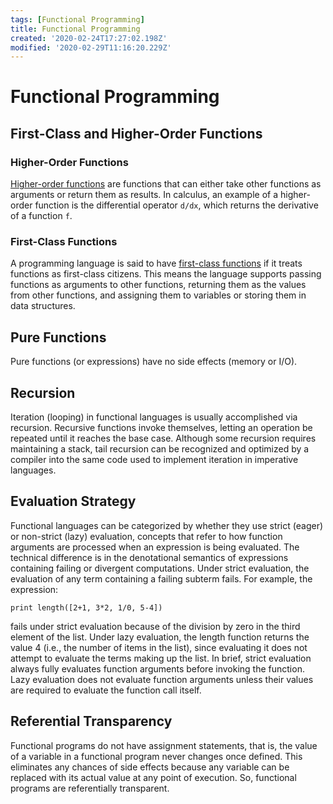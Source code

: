 ```yaml
---
tags: [Functional Programming]
title: Functional Programming
created: '2020-02-24T17:27:02.198Z'
modified: '2020-02-29T11:16:20.229Z'
---
```


# Functional Programming

## First-Class and Higher-Order Functions

### Higher-Order Functions

[Higher-order functions](https://en.wikipedia.org/wiki/Higher-order_function) are functions that can either take other functions as arguments or return them as results. In calculus, an example of a higher-order function is the differential operator `d/dx`, which returns the derivative of a function `f`. 

### First-Class Functions

A programming language is said to have [first-class functions](https://en.wikipedia.org/wiki/Functional_programming#First-class_and_higher-order_functions) if it treats functions as first-class citizens. This means the language supports passing functions as arguments to other functions, returning them as the values from other functions, and assigning them to variables or storing them in data structures.

## Pure Functions

Pure functions (or expressions) have no side effects (memory or I/O).

## Recursion

Iteration (looping) in functional languages is usually accomplished via recursion. Recursive functions invoke themselves, letting an operation be repeated until it reaches the base case. Although some recursion requires maintaining a stack, tail recursion can be recognized and optimized by a compiler into the same code used to implement iteration in imperative languages.

## Evaluation Strategy

Functional languages can be categorized by whether they use strict (eager) or non-strict (lazy) evaluation, concepts that refer to how function arguments are processed when an expression is being evaluated. The technical difference is in the denotational semantics of expressions containing failing or divergent computations. Under strict evaluation, the evaluation of any term containing a failing subterm fails. For example, the expression:

```
print length([2+1, 3*2, 1/0, 5-4])
```

fails under strict evaluation because of the division by zero in the third element of the list. Under lazy evaluation, the length function returns the value 4 (i.e., the number of items in the list), since evaluating it does not attempt to evaluate the terms making up the list. In brief, strict evaluation always fully evaluates function arguments before invoking the function. Lazy evaluation does not evaluate function arguments unless their values are required to evaluate the function call itself. 

## Referential Transparency

Functional programs do not have assignment statements, that is, the value of a variable in a functional program never changes once defined. This eliminates any chances of side effects because any variable can be replaced with its actual value at any point of execution. So, functional programs are referentially transparent.
